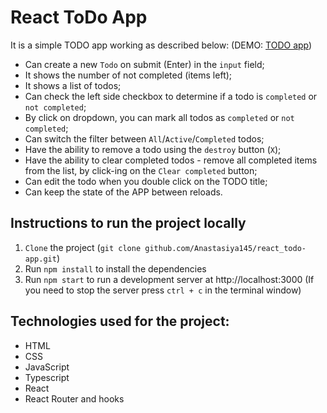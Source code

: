 # React ToDo App
It is a simple TODO app working as described below: (DEMO: [TODO app](https://Anastasiya145.github.io/react_todo-app/))

  - Can create a new `Todo` on submit (Enter) in the `input` field;
  - It shows the number of not completed (items left);
  - It shows a list of todos;
  - Can check the left side checkbox to determine if a todo is `completed` or `not completed`;
  - By click on dropdown, you can mark all todos as `completed` or `not completed`;
  - Can switch the filter between `All`/`Active`/`Completed` todos;
  - Have the ability to remove a todo using the `destroy` button (`X`);
  - Have the ability to clear completed todos - remove all completed items from the list, by click-ing on the `Clear completed` button;
  - Can edit the todo when you double click on the TODO title;
  - Can keep the state of the APP between reloads.

## Instructions to run the project locally

  1. `Clone` the project (`git clone github.com/Anastasiya145/react_todo-app.git`)
  1. Run `npm install` to install the dependencies
  1. Run `npm start` to run a development server at http://localhost:3000 (If you need to stop the server press `ctrl + c` in the terminal window)

## Technologies used for the project:

- HTML 
- CSS
- JavaScript
- Typescript
- React
- React Router and hooks